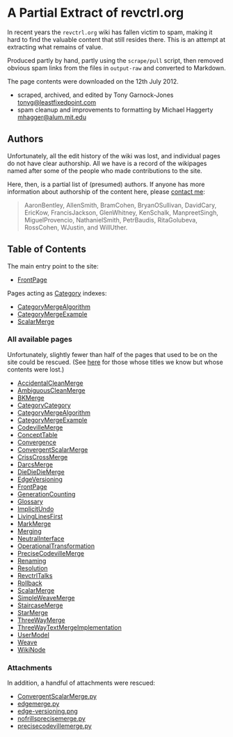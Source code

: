 # A Partial Extract of revctrl.org

In recent years the `revctrl.org` wiki has fallen victim to spam,
making it hard to find the valuable content that still resides there.
This is an attempt at extracting what remains of value.

Produced partly by hand, partly using the `scrape/pull` script, then
removed obvious spam links from the files in `output-raw` and
converted to Markdown.

The page contents were downloaded on the 12th July 2012.

 - scraped, archived, and edited by Tony Garnock-Jones <tonyg@leastfixedpoint.com>
 - spam cleanup and improvements to formatting by Michael Haggerty <mhagger@alum.mit.edu>

## Authors

Unfortunately, all the edit history of the wiki was lost, and
individual pages do not have clear authorship. All we have is a record
of the wikipages named after some of the people who made contributions
to the site.

Here, then, is a partial list of (presumed) authors. If anyone has
more information about authorship of the content here, please [contact
me](mailto:tonyg@leastfixedpoint.com):

> AaronBentley,
> AllenSmith,
> BramCohen,
> BryanOSullivan,
> DavidCary,
> EricKow,
> FrancisJackson,
> GlenWhitney,
> KenSchalk,
> ManpreetSingh,
> MiguelProvencio,
> NathanielSmith,
> PetrBaudis,
> RitaGolubeva,
> RossCohen,
> WJustin, and
> WillUther.

## Table of Contents

The main entry point to the site:

 - [FrontPage](FrontPage.md)

Pages acting as [Category](CategoryCategory.md) indexes:

 - [CategoryMergeAlgorithm](CategoryMergeAlgorithm.md)
 - [CategoryMergeExample](CategoryMergeExample.md)
 - [ScalarMerge](ScalarMerge.md)

### All available pages

Unfortunately, slightly fewer than half of the pages that used to be
on the site could be rescued. (See [here](scrape/rejects) for those
whose titles we know but whose contents were lost.)

 - [AccidentalCleanMerge](AccidentalCleanMerge.md)
 - [AmbiguousCleanMerge](AmbiguousCleanMerge.md)
 - [BKMerge](BKMerge.md)
 - [CategoryCategory](CategoryCategory.md)
 - [CategoryMergeAlgorithm](CategoryMergeAlgorithm.md)
 - [CategoryMergeExample](CategoryMergeExample.md)
 - [CodevilleMerge](CodevilleMerge.md)
 - [ConceptTable](ConceptTable.md)
 - [Convergence](Convergence.md)
 - [ConvergentScalarMerge](ConvergentScalarMerge.md)
 - [CrissCrossMerge](CrissCrossMerge.md)
 - [DarcsMerge](DarcsMerge.md)
 - [DieDieDieMerge](DieDieDieMerge.md)
 - [EdgeVersioning](EdgeVersioning.md)
 - [FrontPage](FrontPage.md)
 - [GenerationCounting](GenerationCounting.md)
 - [Glossary](Glossary.md)
 - [ImplicitUndo](ImplicitUndo.md)
 - [LivingLinesFirst](LivingLinesFirst.md)
 - [MarkMerge](MarkMerge.md)
 - [Merging](Merging.md)
 - [NeutralInterface](NeutralInterface.md)
 - [OperationalTransformation](OperationalTransformation.md)
 - [PreciseCodevilleMerge](PreciseCodevilleMerge.md)
 - [Renaming](Renaming.md)
 - [Resolution](Resolution.md)
 - [RevctrlTalks](RevctrlTalks.md)
 - [Rollback](Rollback.md)
 - [ScalarMerge](ScalarMerge.md)
 - [SimpleWeaveMerge](SimpleWeaveMerge.md)
 - [StaircaseMerge](StaircaseMerge.md)
 - [StarMerge](StarMerge.md)
 - [ThreeWayMerge](ThreeWayMerge.md)
 - [ThreeWayTextMergeImplementation](ThreeWayTextMergeImplementation.md)
 - [UserModel](UserModel.md)
 - [Weave](Weave.md)
 - [WikiNode](WikiNode.md)

### Attachments

In addition, a handful of attachments were rescued:

 - [ConvergentScalarMerge.py](attachments/ConvergentScalarMerge.py)
 - [edgemerge.py](attachments/edgemerge.py)
 - [edge-versioning.png](attachments/edge-versioning.png)
 - [nofrillsprecisemerge.py](attachments/nofrillsprecisemerge.py)
 - [precisecodevillemerge.py](attachments/precisecodevillemerge.py)
